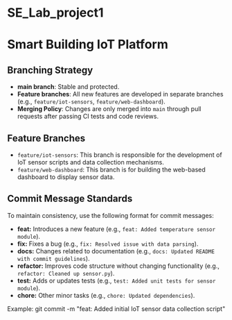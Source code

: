 # SE_Lab_project1
# Smart Building IoT Platform
## Branching Strategy
- **main branch**: Stable and protected.
- **Feature branches**: All new features are developed in separate branches (e.g., `feature/iot-sensors`, `feature/web-dashboard`).
- **Merging Policy**: Changes are only merged into `main` through pull requests after passing CI tests and code reviews.
## Feature Branches
- `feature/iot-sensors`: This branch is responsible for the development of IoT sensor scripts and data collection mechanisms.
- `feature/web-dashboard`: This branch is for building the web-based dashboard to display sensor data.
## Commit Message Standards
To maintain consistency, use the following format for commit messages:

- **feat:** Introduces a new feature (e.g., `feat: Added temperature sensor module`).
- **fix:** Fixes a bug (e.g., `fix: Resolved issue with data parsing`).
- **docs:** Changes related to documentation (e.g., `docs: Updated README with commit guidelines`).
- **refactor:** Improves code structure without changing functionality (e.g., `refactor: Cleaned up sensor.py`).
- **test:** Adds or updates tests (e.g., `test: Added unit tests for sensor module`).
- **chore:** Other minor tasks (e.g., `chore: Updated dependencies`).

Example: git commit -m "feat: Added initial IoT sensor data collection script"